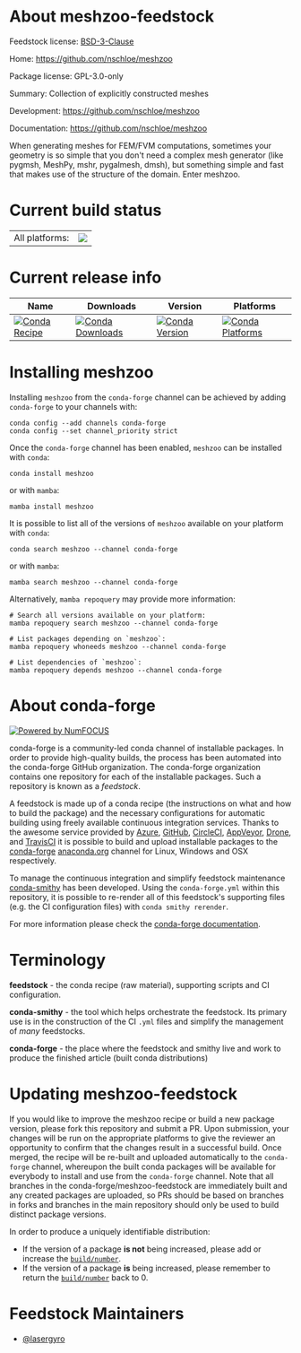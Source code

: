 About meshzoo-feedstock
=======================

Feedstock license: [BSD-3-Clause](https://github.com/conda-forge/meshzoo-feedstock/blob/main/LICENSE.txt)

Home: https://github.com/nschloe/meshzoo

Package license: GPL-3.0-only

Summary: Collection of explicitly constructed meshes

Development: https://github.com/nschloe/meshzoo

Documentation: https://github.com/nschloe/meshzoo

When generating meshes for FEM/FVM computations, sometimes your geometry is so simple that you don't need a complex mesh generator (like pygmsh, MeshPy, mshr, pygalmesh, dmsh), but something simple and fast that makes use of the structure of the domain. Enter meshzoo.


Current build status
====================


<table><tr><td>All platforms:</td>
    <td>
      <a href="https://dev.azure.com/conda-forge/feedstock-builds/_build/latest?definitionId=12850&branchName=main">
        <img src="https://dev.azure.com/conda-forge/feedstock-builds/_apis/build/status/meshzoo-feedstock?branchName=main">
      </a>
    </td>
  </tr>
</table>

Current release info
====================

| Name | Downloads | Version | Platforms |
| --- | --- | --- | --- |
| [![Conda Recipe](https://img.shields.io/badge/recipe-meshzoo-green.svg)](https://anaconda.org/conda-forge/meshzoo) | [![Conda Downloads](https://img.shields.io/conda/dn/conda-forge/meshzoo.svg)](https://anaconda.org/conda-forge/meshzoo) | [![Conda Version](https://img.shields.io/conda/vn/conda-forge/meshzoo.svg)](https://anaconda.org/conda-forge/meshzoo) | [![Conda Platforms](https://img.shields.io/conda/pn/conda-forge/meshzoo.svg)](https://anaconda.org/conda-forge/meshzoo) |

Installing meshzoo
==================

Installing `meshzoo` from the `conda-forge` channel can be achieved by adding `conda-forge` to your channels with:

```
conda config --add channels conda-forge
conda config --set channel_priority strict
```

Once the `conda-forge` channel has been enabled, `meshzoo` can be installed with `conda`:

```
conda install meshzoo
```

or with `mamba`:

```
mamba install meshzoo
```

It is possible to list all of the versions of `meshzoo` available on your platform with `conda`:

```
conda search meshzoo --channel conda-forge
```

or with `mamba`:

```
mamba search meshzoo --channel conda-forge
```

Alternatively, `mamba repoquery` may provide more information:

```
# Search all versions available on your platform:
mamba repoquery search meshzoo --channel conda-forge

# List packages depending on `meshzoo`:
mamba repoquery whoneeds meshzoo --channel conda-forge

# List dependencies of `meshzoo`:
mamba repoquery depends meshzoo --channel conda-forge
```


About conda-forge
=================

[![Powered by
NumFOCUS](https://img.shields.io/badge/powered%20by-NumFOCUS-orange.svg?style=flat&colorA=E1523D&colorB=007D8A)](https://numfocus.org)

conda-forge is a community-led conda channel of installable packages.
In order to provide high-quality builds, the process has been automated into the
conda-forge GitHub organization. The conda-forge organization contains one repository
for each of the installable packages. Such a repository is known as a *feedstock*.

A feedstock is made up of a conda recipe (the instructions on what and how to build
the package) and the necessary configurations for automatic building using freely
available continuous integration services. Thanks to the awesome service provided by
[Azure](https://azure.microsoft.com/en-us/services/devops/), [GitHub](https://github.com/),
[CircleCI](https://circleci.com/), [AppVeyor](https://www.appveyor.com/),
[Drone](https://cloud.drone.io/welcome), and [TravisCI](https://travis-ci.com/)
it is possible to build and upload installable packages to the
[conda-forge](https://anaconda.org/conda-forge) [anaconda.org](https://anaconda.org/)
channel for Linux, Windows and OSX respectively.

To manage the continuous integration and simplify feedstock maintenance
[conda-smithy](https://github.com/conda-forge/conda-smithy) has been developed.
Using the ``conda-forge.yml`` within this repository, it is possible to re-render all of
this feedstock's supporting files (e.g. the CI configuration files) with ``conda smithy rerender``.

For more information please check the [conda-forge documentation](https://conda-forge.org/docs/).

Terminology
===========

**feedstock** - the conda recipe (raw material), supporting scripts and CI configuration.

**conda-smithy** - the tool which helps orchestrate the feedstock.
                   Its primary use is in the construction of the CI ``.yml`` files
                   and simplify the management of *many* feedstocks.

**conda-forge** - the place where the feedstock and smithy live and work to
                  produce the finished article (built conda distributions)


Updating meshzoo-feedstock
==========================

If you would like to improve the meshzoo recipe or build a new
package version, please fork this repository and submit a PR. Upon submission,
your changes will be run on the appropriate platforms to give the reviewer an
opportunity to confirm that the changes result in a successful build. Once
merged, the recipe will be re-built and uploaded automatically to the
`conda-forge` channel, whereupon the built conda packages will be available for
everybody to install and use from the `conda-forge` channel.
Note that all branches in the conda-forge/meshzoo-feedstock are
immediately built and any created packages are uploaded, so PRs should be based
on branches in forks and branches in the main repository should only be used to
build distinct package versions.

In order to produce a uniquely identifiable distribution:
 * If the version of a package **is not** being increased, please add or increase
   the [``build/number``](https://docs.conda.io/projects/conda-build/en/latest/resources/define-metadata.html#build-number-and-string).
 * If the version of a package **is** being increased, please remember to return
   the [``build/number``](https://docs.conda.io/projects/conda-build/en/latest/resources/define-metadata.html#build-number-and-string)
   back to 0.

Feedstock Maintainers
=====================

* [@lasergyro](https://github.com/lasergyro/)

